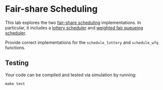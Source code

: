 Fair-share Scheduling
=====================

This lab explores the two [fair-share scheduling](https://en.wikipedia.org/wiki/Fair-share_scheduling) implementations. In particular, it includes a [lottery scheduler](https://en.wikipedia.org/wiki/Lottery_scheduling) and [weighted fair queueing scheduler](https://en.wikipedia.org/wiki/Weighted_fair_queueing).

Provide correct implementations for the `schedule_lottery` and `schedule_wfq` functions.

Testing
-------

Your code can be compiled and tested via simulation by running:

```
make test
```
